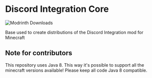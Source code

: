 Discord Integration Core
===
![Modrinth Downloads](https://img.shields.io/modrinth/dt/dcintegration?style=flat&logo=modrinth)

Base used to create distributions of the Discord Integration mod for Minecraft

## Note for contributors
This repository uses Java 8. This way it's possible to support all the minecraft versions available!
Please keep all code Java 8 compatible.